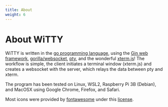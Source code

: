 ```yaml
---
title: About
weight: 6
---
```


# About WiTTY

WiTTY is written in the [go programming language](https://go.dev/), using the 
[Gin web framework](https://github.com/gin-gonic/gin), [gorilla/websocket](https://github.com/gorilla/websocket), [pty](https://github.com/creack/pty), and the wonderful [xterm.js](https://xtermjs.org/)!
The workflow is simple, the client initiates a terminal 
window (xterm.js) and creates a websocket with the server, which relays the data between pty and xterm. 

The program has been tested on Linux, WSL2, Raspberry Pi 3B (Debian), and MacOSX using Google Chrome, Firefox, and Safari.

Most icons were provided by [fontawesome](https://fontawesome.com/) under this [license](https://fontawesome.com/license).